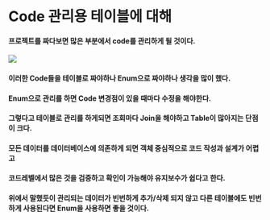 # Code 관리용 테이블에 대해

#### 프로젝트를 짜다보면 많은 부분에서 code를 관리하게 될 것이다.

<img src="https://user-images.githubusercontent.com/82090641/173803997-a13ea052-2fd8-4a2c-8ab5-9014a2cc92b8.png">

#### 이러한 Code들을 테이블로 짜야하나 Enum으로 짜야하나 생각을 많이 했다.

#### Enum으로 관리를 하면 Code 변경점이 있을 때마다 수정을 해야한다.

#### 그렇다고 테이블로 관리를 하게되면 조회마다 Join을 해야하고 Table이 많아지는 단점이 크다.

#### 모든 데이터를 데이터베이스에 의존하게 되면 객체 중심적으로 코드 작성과 설계가 어렵고

#### 코드레벨에서 많은 것을 검증하고 확인이 가능해야 유지보수가 쉽다고 한다.

#### 위에서 말했듯이 관리되는 데이터가 빈번하게 추가/삭제 되지 않고 다른 테이블에도 빈번하게 사용된다면 Enum을 사용하면 좋을 것이다. 